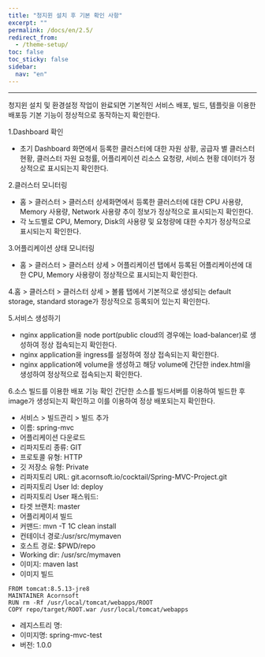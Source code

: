 ```yaml
---
title: "청지윈 설치 후 기본 확인 사항"
excerpt: ""
permalink: /docs/en/2.5/
redirect_from:
  - /theme-setup/
toc: false
toc_sticky: false
sidebar:
  nav: "en"
---
```


---
청지윈 설치 및 환경설정 작업이 완료되면 기본적인 서비스 배포, 빌드, 템플릿을 이용한 배포등 기본 기능이 정상적으로 동작하는지 확인한다.

1.Dashboard 확인
- 초기 Dashboard 화면에서 등록한 클러스터에 대한 자원 상황, 공급자 별 클러스터 현황, 클러스터 자원 요청률, 어플리케이션 리소스 요청량, 서비스 현황 데이터가 정상적으로 표시되는지 확인한다.

2.클러스터 모니터링
- 홈 > 클러스터 > 클러스터 상세화면에서 등록한 클러스터에 대한 CPU 사용량, Memory 사용량, Network 사용량 추이 정보가 정상적으로 표시되는지 확인한다.
- 각 노드별로 CPU, Memory, Disk의 사용량 및 요청량에 대한 수치가 정상적으로 표시되는지 확인한다.

3.어플리케이션 상태 모니터링
- 홈 > 클러스터 > 클러스터 상세 > 어플리케이션 탭에서 등록된 어플리케이션에 대한 CPU, Memory 사용량이 정상적으로 표시되는지 확인한다.

4.홈 > 클러스터 > 클러스터 상세 > 볼륨 탭에서 기본적으로 생성되는 default storage, standard storage가 정상적으로 등록되어 있는지 확인한다.

5.서비스 생성하기
* nginx application을 node port(public cloud의 경우에는 load-balancer)로 생성하여 정상 접속되는지 확인한다.
* nginx application을 ingress를 설정하여 정상 접속되는지 확인한다.
* nginx application에 volume을 생성하고 해당 volume에 간단한 index.html을 생성하여 정상적으로 접속되는지 확인한다.

6.소스 빌드를 이용한 배포 기능 확인
간단한 소스를 빌드서버를 이용하여 빌드한 후 image가 생성되는지 확인하고 이를 이용하여 정상 배포되는지 확인한다.
* 서비스 > 빌드관리 > 빌드 추가
* 이름: spring-mvc
* 어플리케이션 다운로드
* 리파지토리 종류: GIT
* 프로토콜 유형: HTTP
* 깃 저장소 유형: Private
* 리파지토리 URL: git.acornsoft.io/cocktail/Spring-MVC-Project.git
* 리파지토리 User Id: deploy
* 리파지토리 User 패스워드:
* 타겟 브랜치: master
* 어플리케이셔 빌드
* 커맨드: mvn -T 1C clean install
* 컨테이너 경로:/usr/src/mymaven
* 호스트 경로: $PWD/repo
* Working dir: /usr/src/mymaven
* 이미지: maven last
* 이미지 빌드
```
FROM tomcat:8.5.13-jre8
MAINTAINER Acornsoft
RUN rm -Rf /usr/local/tomcat/webapps/ROOT
COPY repo/target/ROOT.war /usr/local/tomcat/webapps
```
* 레지스트리 명:
* 이미지명: spring-mvc-test
* 버전: 1.0.0
